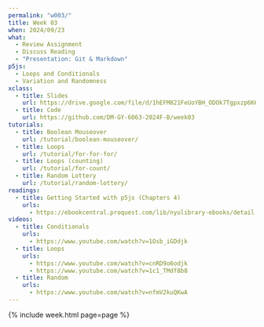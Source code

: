 ```yaml
---
permalink: "w003/"
title: Week 03
when: 2024/09/23
what:
  - Review Assignment
  - Discuss Reading
  - "Presentation: Git & Markdown"
p5js:
  - Loops and Conditionals
  - Variation and Randomness
xclass:
  - title: Slides
    url: https://drive.google.com/file/d/1hEFM821FeUoYBH_ODOk7Tgpxzp6K6ojo/
  - title: Code
    url: https://github.com/DM-GY-6063-2024F-B/week03
tutorials:
  - title: Boolean Mouseover
    url: /tutorial/boolean-mouseover/
  - title: Loops
    url: /tutorial/for-for-for/
  - title: Loops (counting)
    url: /tutorial/for-count/
  - title: Random Lottery
    url: /tutorial/random-lottery/
readings:
  - title: Getting Started with p5js (Chapters 4)
    urls:
      - https://ebookcentral.proquest.com/lib/nyulibrary-ebooks/detail.action?docID=4333728
videos:
  - title: Conditionals
    urls:
      - https://www.youtube.com/watch?v=1Osb_iGDdjk
  - title: Loops
    urls:
      - https://www.youtube.com/watch?v=cnRD9o6odjk
      - https://www.youtube.com/watch?v=1c1_TMdf8b8
  - title: Random
    urls:
      - https://www.youtube.com/watch?v=nfmV2kuQKwA
---
```

{% include week.html page=page %}
